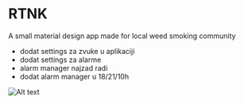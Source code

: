 # RTNK
A small material design app made for local weed smoking community

* dodat settings za zvuke u aplikaciji
* dodat settings za alarme
* alarm manager najzad radi
* dodat alarm manager u 18/21/10h

![Alt text](https://i.imgur.com/qCPDElF.jpg)

